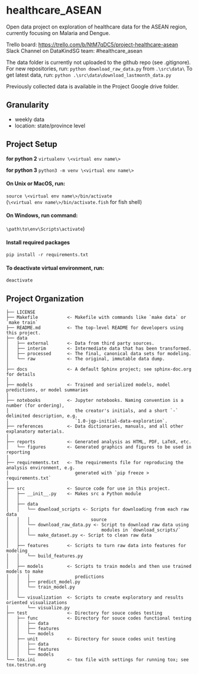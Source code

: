 healthcare_ASEAN
==============================

Open data project on exploration of healthcare data for the ASEAN region, currently focusing on Malaria and Dengue. 

Trello board: https://trello.com/b/NtM7qDC5/project-healthcare-asean<br />
Slack Channel on DataKindSG team: #healthcare_asean<br />

The data folder is currently not uploaded to the github repo (see .gitignore). 
For new repositories, run: `python download_raw_data.py` from `.\src\data\`
To get latest data, run: `python .\src\data\download_lastmonth_data.py`

Previously collected data is available in the Project Google drive folder. 

Granularity
------------
 * weekly data
 * location: state/province level 

Project Setup
------------
**for python 2**
`virtualenv \<virtual env name\>`

**for python 3**
`python3 -m venv \<virtual env name\>`

#### On Unix or MacOS, run:
`source \<virtual env name\>/bin/activate`  
(`\<virtual env name\>/bin/activate.fish` for fish shell)
#### On Windows, run command:
`\path\to\env\Scripts\activate`)
#### Install required packages
`pip install -r requirements.txt`

#### To deactivate virtual environment, run:
`deactivate`

Project Organization
------------

    ├── LICENSE
    ├── Makefile           <- Makefile with commands like `make data` or `make train`
    ├── README.md          <- The top-level README for developers using this project.
    ├── data
    │   ├── external       <- Data from third party sources.
    │   ├── interim        <- Intermediate data that has been transformed.
    │   ├── processed      <- The final, canonical data sets for modeling.
    │   └── raw            <- The original, immutable data dump.
    │
    ├── docs               <- A default Sphinx project; see sphinx-doc.org for details
    │
    ├── models             <- Trained and serialized models, model predictions, or model summaries
    │
    ├── notebooks          <- Jupyter notebooks. Naming convention is a number (for ordering),
    │                         the creator's initials, and a short `-` delimited description, e.g.
    │                         `1.0-jqp-initial-data-exploration`.
    ├── references         <- Data dictionaries, manuals, and all other explanatory materials.
    │
    ├── reports            <- Generated analysis as HTML, PDF, LaTeX, etc.
    │   └── figures        <- Generated graphics and figures to be used in reporting
    │
    ├── requirements.txt   <- The requirements file for reproducing the analysis environment, e.g.
    │                         generated with `pip freeze > requirements.txt`
    │
    ├── src                <- Source code for use in this project.
    │   ├── __init__.py    <- Makes src a Python module
    │   │
    │   ├── data
    │   │   └── download_scripts <- Scripts for downloading from each raw data
    │   │   │                       source
    │   │   └── download_raw_data.py <- Script to download raw data using
    │   │   │                           modules in `download_scripts/`
    │   │   └── make_dataset.py <- Script to clean raw data
    │   │
    │   ├── features       <- Scripts to turn raw data into features for modeling
    │   │   └── build_features.py
    │   │
    │   ├── models         <- Scripts to train models and then use trained models to make
    │   │   │                 predictions
    │   │   ├── predict_model.py
    │   │   └── train_model.py
    │   │
    │   └── visualization  <- Scripts to create exploratory and results oriented visualizations
    │       └── visualize.py
    ├── test               <- Directory for souce codes testing
    │   ├── func           <- Directory for souce codes functional testing
    │   │   ├── data
    │   │   ├── features
    │   │   └── models
    │   ├── unit           <- Directory for souce codes unit testing
    │   │   ├── data
    │   │   ├── features
    │   │   └── models
    └── tox.ini            <- tox file with settings for running tox; see tox.testrun.org
